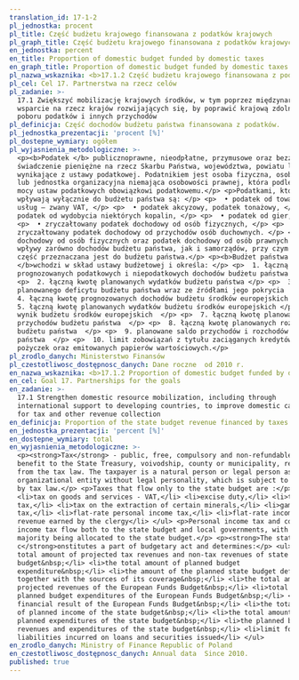 ```yaml
---
translation_id: 17-1-2
pl_jednostka: procent
pl_title: Część budżetu krajowego finansowana z podatków krajowych
pl_graph_title: Część budżetu krajowego finansowana z podatków krajowych
en_jednostka: percent
en_title: Proportion of domestic budget funded by domestic taxes
en_graph_title: Proportion of domestic budget funded by domestic taxes
pl_nazwa_wskaznika: <b>17.1.2 Część budżetu krajowego finansowana z podatków krajowych</b>
pl_cel: Cel 17. Partnerstwa na rzecz celów
pl_zadanie: >-
  17.1 Zwiększyć mobilizację krajowych środków, w tym poprzez międzynarodowe
  wsparcie na rzecz krajów rozwijających się, by poprawić krajową zdolność
  poboru podatków i innych przychodów
pl_definicja: Część dochodów budżetu państwa finansowana z podatków.
pl_jednostka_prezentacji: 'procent [%]'
pl_dostepne_wymiary: ogółem
pl_wyjasnienia_metodologiczne: >-
  <p><b>Podatek </b> publicznoprawne, nieodpłatne, przymusowe oraz bezzwrotne
  świadczenie pieniężne na rzecz Skarbu Państwa, województwa, powiatu lub gminy,
  wynikające z ustawy podatkowej. Podatnikiem jest osoba fizyczna, osoba prawna
  lub jednostka organizacyjna niemająca osobowości prawnej, która podlega na
  mocy ustaw podatkowych obowiązkowi podatkowemu.</p> <p>Podatkami, które
  wpływają wyłącznie do budżetu państwa są: </p> <p>  • podatek od towarów i
  usług – zwany VAT, </p> <p>  • podatek akcyzowy, podatek tonażowy, </p> <p>  •
  podatek od wydobycia niektórych kopalin, </p> <p>  • podatek od gier, </p>
  <p>  • zryczałtowany podatek dochodowy od osób fizycznych, </p> <p>  •
  zryczałtowany podatek dochodowy od przychodów osób duchownych. </p> <p>Podatek
  dochodowy od osób fizycznych oraz podatek dochodowy od osób prawnych stanowią
  wpływy zarówno dochodów budżetu państwa, jak i samorządów, przy czym większa
  część przeznaczana jest do budżetu państwa.</p> <p><b>Budżet państwa
  </b>wchodzi w skład ustawy budżetowej i określa: </p> <p>  1. łączną kwotę
  prognozowanych podatkowych i niepodatkowych dochodów budżetu państwa  </p>
  <p>  2. łączną kwotę planowanych wydatków budżetu państwa </p> <p>  3. kwotę
  planowanego deficytu budżetu państwa wraz ze źródłami jego pokrycia  </p> <p> 
  4. łączną kwotę prognozowanych dochodów budżetu środków europejskich </p> <p> 
  5. łączną kwotę planowanych wydatków budżetu środków europejskich </p> <p>  6.
  wynik budżetu środków europejskich  </p> <p>  7. łączną kwotę planowanych
  przychodów budżetu państwa  </p> <p>  8. łączną kwotę planowanych rozchodów
  budżetu państwa  </p> <p>  9. planowane saldo przychodów i rozchodów budżetu
  państwa  </p> <p>  10. limit zobowiązań z tytułu zaciąganych kredytów i
  pożyczek oraz emitowanych papierów wartościowych.</p>
pl_zrodlo_danych: Ministerstwo Finansów
pl_czestotliwosc_dostępnosc_danych: Dane roczne  od 2010 r.
en_nazwa_wskaznika: <b>17.1.2 Proportion of domestic budget funded by domestic taxes</b>
en_cel: Goal 17. Partnerships for the goals
en_zadanie: >-
  17.1 Strengthen domestic resource mobilization, including through
  international support to developing countries, to improve domestic capacity
  for tax and other revenue collection
en_definicja: Proportion of the state budget revenue financed by taxes.
en_jednostka_prezentacji: 'percent [%]'
en_dostepne_wymiary: total
en_wyjasnienia_metodologiczne: >-
  <p><strong>Tax</strong> - public, free, compulsory and non-refundable cash
  benefit to the State Treasury, voivodship, county or municipality, resulting
  from the tax law. The taxpayer is a natural person or legal person as well as
  organizational entity without legal personality, which is subject to taxation
  by tax law.</p> <p>Taxes that flow only to the state budget are :</p> <ul>
  <li>tax on goods and services - VAT,</li> <li>excise duty,</li> <li>tonnage
  tax,</li> <li>tax on the extraction of certain minerals,</li> <li>gambling
  tax,</li> <li>flat-rate personal income tax,</li> <li>flat-rate income tax on
  revenue earned by the clergy</li> </ul> <p>Personal income tax and corporate
  income tax flow both to the state budget and local governments, with the
  majority being allocated to the state budget.</p> <p><strong>The state budget
  c</strong>onstitutes a part of budgetary act and determines:</p> <ul> <li>the
  total amount of projected tax revenues and non-tax revenues of state
  budget&nbsp;</li> <li>the total amount of planned budget
  expenditure&nbsp;</li> <li>the amount of the planned state budget deficit
  together with the sources of its coverage&nbsp;</li> <li>the total amount of
  projected revenues of the European Funds Budget&nbsp;</li> <li>total amount of
  planned budget expenditures of the European Funds Budget&nbsp;</li> <li>the
  financial result of the European Funds Budget&nbsp;</li> <li>the total amount
  of planned income of the state budget&nbsp;</li> <li>the total amount of
  planned expenditures of the state budget&nbsp;</li> <li>the planned balance of
  revenues and expenditures of the state budget&nbsp;</li> <li>limit for
  liabilities incurred on loans and securities issued</li> </ul>
en_zrodlo_danych: Ministry of Finance Republic of Poland
en_czestotliwosc_dostępnosc_danych: Annual data  Since 2010.
published: true
---
```

